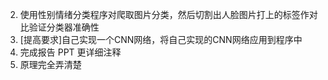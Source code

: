 
2. 使用性别情绪分类程序对爬取图片分类，然后切割出人脸图片打上的标签作对比验证分类器准确性
3. [提高要求]自己实现一个CNN网络，将自己实现的CNN网络应用到程序中
4. 完成报告 PPT 更详细注释
5. 原理完全弄清楚
